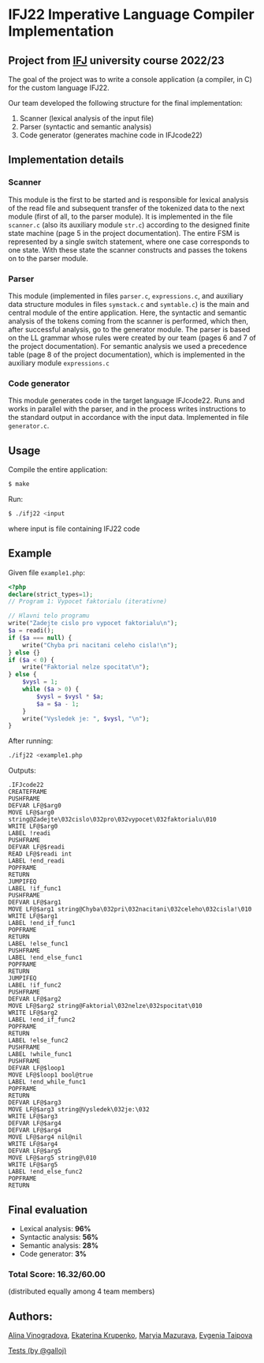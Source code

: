# IFJ22 Imperative Language Compiler Implementation 

## Project from [IFJ](https://www.fit.vut.cz/study/course/IFJ/.en) university course 2022/23

The goal of the project was to write a console application (a compiler, in C) for the custom language IFJ22.   

Our team developed the following structure for the final implementation:
1. Scanner (lexical analysis of the input file)
2. Parser (syntactic and semantic analysis)
3. Code generator (generates machine code in IFJcode22)

## Implementation details

### Scanner
This module is the first to be started and is responsible for lexical analysis of the read file and subsequent transfer of the tokenized data to the next module (first of all, to the parser module). It is implemented in the file `scanner.c` (also its auxiliary module `str.c`) according to the designed finite state machine (page 5 in the project documentation). The entire FSM is represented by a single switch statement, where one case corresponds to one state. With these state the scanner constructs and passes the tokens on to the parser module. 

### Parser
This module (implemented in files `parser.c`, `expressions.c`, and auxiliary data structure modules in files `symstack.c` and `symtable.c`) is the main and central module of the entire application. Here, the syntactic and semantic analysis of the tokens coming from the scanner is performed, which then, after successful analysis, go to the generator module. The parser is based on the LL grammar whose rules were created by our team (pages 6 and 7 of the project documentation). For semantic analysis we used a precedence table (page 8 of the project documentation), which is implemented in the auxiliary module `expressions.c`

### Code generator 
This module generates code in the target language IFJcode22. Runs and works in parallel with the parser, and in the process writes instructions to the standard output in accordance with the input data. Implemented in file `generator.c`.

## Usage
Compile the entire application:
```bash
$ make
```

Run:
```bash
$ ./ifj22 <input
```
where input is file containing IFJ22 code

## Example
Given file `example1.php`: 
```php
<?php
declare(strict_types=1);
// Program 1: Vypocet faktorialu (iterativne)

// Hlavni telo programu
write("Zadejte cislo pro vypocet faktorialu\n");
$a = readi();
if ($a === null) {
    write("Chyba pri nacitani celeho cisla!\n");
} else {}
if ($a < 0) {
    write("Faktorial nelze spocitat\n");
} else {
    $vysl = 1;
    while ($a > 0) {
        $vysl = $vysl * $a;
        $a = $a - 1;
    }
    write("Vysledek je: ", $vysl, "\n");
}
```
After running:
```bash
./ifj22 <example1.php
```
Outputs:
```
.IFJcode22
CREATEFRAME
PUSHFRAME
DEFVAR LF@$arg0
MOVE LF@$arg0 string@Zadejte\032cislo\032pro\032vypocet\032faktorialu\010
WRITE LF@$arg0
LABEL !readi
PUSHFRAME
DEFVAR LF@$readi
READ LF@$readi int
LABEL !end_readi
POPFRAME
RETURN
JUMPIFEQ
LABEL !if_func1
PUSHFRAME
DEFVAR LF@$arg1
MOVE LF@$arg1 string@Chyba\032pri\032nacitani\032celeho\032cisla!\010
WRITE LF@$arg1
LABEL !end_if_func1
POPFRAME
RETURN
LABEL !else_func1
PUSHFRAME
LABEL !end_else_func1
POPFRAME
RETURN
JUMPIFEQ
LABEL !if_func2
PUSHFRAME
DEFVAR LF@$arg2
MOVE LF@$arg2 string@Faktorial\032nelze\032spocitat\010
WRITE LF@$arg2
LABEL !end_if_func2
POPFRAME
RETURN
LABEL !else_func2
PUSHFRAME
LABEL !while_func1
PUSHFRAME
DEFVAR LF@$loop1
MOVE LF@$loop1 bool@true
LABEL !end_while_func1
POPFRAME
RETURN
DEFVAR LF@$arg3
MOVE LF@$arg3 string@Vysledek\032je:\032
WRITE LF@$arg3
DEFVAR LF@$arg4
DEFVAR LF@$arg4
MOVE LF@$arg4 nil@nil
WRITE LF@$arg4
DEFVAR LF@$arg5
MOVE LF@$arg5 string@\010
WRITE LF@$arg5
LABEL !end_else_func2
POPFRAME
RETURN
```
## Final evaluation

- Lexical analysis: **96%**
- Syntactic analysis: **56%**
- Semantic analysis: **28%**
- Code generator: **3%**

### Total Score: 16.32/60.00
(distributed equally among 4 team members)

## Authors:
[Alina Vinogradova](https://github.com/jsemaljaa),
[Ekaterina Krupenko](https://github.com/sirotka),
[Maryia Mazurava](https://github.com/maryia-mazurava),
[Evgenia Taipova](https://github.com/evgenia-taipova)    

[Tests (by @galloj)](https://github.com/galloj/IFJ22_Tester)
